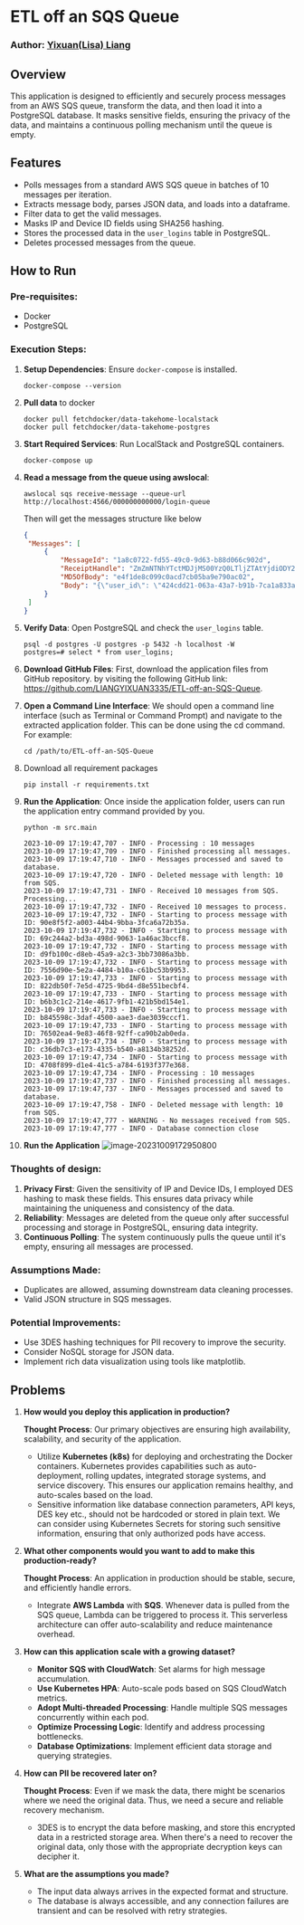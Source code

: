 # ETL off an SQS Queue

### Author: [Yixuan(Lisa) Liang ](mailto:liangyixuan333@gmail.com)

## Overview

This application is designed to efficiently and securely process messages from an AWS SQS queue, transform the data, and then load it into a PostgreSQL database. It masks sensitive fields, ensuring the privacy of the data, and maintains a continuous polling mechanism until the queue is empty.

## Features

- Polls messages from a standard AWS SQS queue in batches of 10 messages per iteration.
- Extracts message body, parses JSON data, and loads into a dataframe.
- Filter data to get the valid messages.
- Masks IP and Device ID fields using SHA256 hashing.
- Stores the processed data in the `user_logins` table in PostgreSQL.
- Deletes processed messages from the queue.

## How to Run

### Pre-requisites:

- Docker
- PostgreSQL

### Execution Steps:

1. **Setup Dependencies**: Ensure `docker-compose` is installed.

   ```
   docker-compose --version
   ```

2. **Pull data** to docker

   ```shell
   docker pull fetchdocker/data-takehome-localstack
   docker pull fetchdocker/data-takehome-postgres
   ```

3. **Start Required Services**: Run LocalStack and PostgreSQL containers.

   ```shell
   docker-compose up 
   ```

4. **Read a message from the queue using awslocal**:

   ```
   awslocal sqs receive-message --queue-url http://localhost:4566/000000000000/login-queue
   ```
   Then will get the messages structure like below

   ```json
   {
    "Messages": [
        {
            "MessageId": "1a8c0722-fd55-49c0-9d63-b88d066c902d",
            "ReceiptHandle": "ZmZmNTNhYTctMDJjMS00YzQ0LTljZTAtYjdiODY2MGExMzM3IGFybjphd3M6c3FzOnVzLWVhc3QtMTowMDAwMDAwMDAwMDA6bG9naW4tcXVldWUgMWE4YzA3MjItZmQ1NS00OWMwLTlkNjMtYjg4ZDA2NmM5MDJkIDE2OTYyODc2ODAuMTE0NDAxNg==",
            "MD5OfBody": "e4f1de8c099c0acd7cb05ba9e790ac02",
            "Body": "{\"user_id\": \"424cdd21-063a-43a7-b91b-7ca1a833afae\", \"app_version\": \"2.3.0\", \"device_type\": \"android\", \"ip\": \"199.172.111.135\", \"locale\": \"RU\", \"device_id\": \"593-47-5928\"}"
        }
    ]
   }
   ```

   

5. **Verify Data**: Open PostgreSQL and check the `user_logins` table.

   ```shell
   psql -d postgres -U postgres -p 5432 -h localhost -W
   postgres=# select * from user_logins; 
   ```

6. **Download GitHub Files**: First,   download the application files from GitHub repository. 
   by visiting the following GitHub link: https://github.com/LIANGYIXUAN3335/ETL-off-an-SQS-Queue.

7. **Open a Command Line Interface**: We should open a command line interface (such as Terminal or Command Prompt) and navigate to the extracted application folder. This can be done using the cd command. For example:

   ```shell
   cd /path/to/ETL-off-an-SQS-Queue
   ```

8. Download all requirement packages

   ```shell
   pip install -r requirements.txt
   ```

9. **Run the Application**: Once inside the application folder, users can run the application entry command provided by you. 

   ```
   python -m src.main
   ```
   ```
   2023-10-09 17:19:47,707 - INFO - Processing : 10 messages
   2023-10-09 17:19:47,709 - INFO - Finished processing all messages.
   2023-10-09 17:19:47,710 - INFO - Messages processed and saved to database.
   2023-10-09 17:19:47,720 - INFO - Deleted message with length: 10 from SQS.
   2023-10-09 17:19:47,731 - INFO - Received 10 messages from SQS. Processing...
   2023-10-09 17:19:47,732 - INFO - Received 10 messages to process.
   2023-10-09 17:19:47,732 - INFO - Starting to process message with ID: 90e8f5f2-a003-44b4-9bba-3fca6a72b35a.
   2023-10-09 17:19:47,732 - INFO - Starting to process message with ID: 69c244a2-bd3a-498d-9063-1a46ac3bccf8.
   2023-10-09 17:19:47,732 - INFO - Starting to process message with ID: d9fb100c-d8eb-45a9-a2c3-3bb73086a3bb.
   2023-10-09 17:19:47,732 - INFO - Starting to process message with ID: 7556d90e-5e2a-4484-b10a-c61bc53b9953.
   2023-10-09 17:19:47,733 - INFO - Starting to process message with ID: 822db50f-7e5d-4725-9bd4-d8e551becbf4.
   2023-10-09 17:19:47,733 - INFO - Starting to process message with ID: b6b3c1c2-214e-4617-9fb1-421b5bd154e1.
   2023-10-09 17:19:47,733 - INFO - Starting to process message with ID: b845598c-3daf-4500-aae3-dae3039cccf1.
   2023-10-09 17:19:47,733 - INFO - Starting to process message with ID: 76502ea4-9e83-46f8-92ff-ca90b2ab0eda.
   2023-10-09 17:19:47,734 - INFO - Starting to process message with ID: c36db7c3-e173-4335-b540-a8134b38252d.
   2023-10-09 17:19:47,734 - INFO - Starting to process message with ID: 4708f899-d1e4-41c5-a784-6193f377e368.
   2023-10-09 17:19:47,734 - INFO - Processing : 10 messages
   2023-10-09 17:19:47,737 - INFO - Finished processing all messages.
   2023-10-09 17:19:47,737 - INFO - Messages processed and saved to database.
   2023-10-09 17:19:47,758 - INFO - Deleted message with length: 10 from SQS.
   2023-10-09 17:19:47,777 - WARNING - No messages received from SQS.
   2023-10-09 17:19:47,777 - INFO - Database connection close
   ```

   

10. **Run the Application**
    ![image-20231009172950800](https://github.com/LIANGYIXUAN3335/ETL-off-an-SQS-Queue/blob/main/image.png)
### Thoughts of design:
1. **Privacy First**: Given the sensitivity of IP and Device IDs, I employed DES hashing to mask these fields. This ensures data privacy while maintaining the uniqueness and consistency of the data.
2. **Reliability**: Messages are deleted from the queue only after successful processing and storage in PostgreSQL, ensuring data integrity.
3. **Continuous Polling**: The system continuously pulls the queue until it's empty, ensuring all messages are processed.

### Assumptions Made:

- Duplicates are allowed, assuming downstream data cleaning processes.
- Valid JSON structure in SQS messages.

### Potential Improvements:

- Use 3DES hashing techniques for PII recovery to improve the security.
- Consider NoSQL storage for JSON data.
- Implement rich data visualization using tools like matplotlib.

## Problems

1. **How would you deploy this application in production?**

   **Thought Process**: Our primary objectives are ensuring high availability, scalability, and security of the application.

   - Utilize **Kubernetes (k8s)** for deploying and orchestrating the Docker containers. Kubernetes provides capabilities such as auto-deployment, rolling updates, integrated storage systems, and service discovery. This ensures our application remains healthy, and auto-scales based on the load.
   - Sensitive information like database connection parameters, API keys, DES key etc., should not be hardcoded or stored in plain text. We can consider using Kubernetes Secrets for storing such sensitive information, ensuring that only authorized pods have access.

2. **What other components would you want to add to make this production-ready?**

   **Thought Process**: An application in production should be stable, secure, and efficiently handle errors.

   - Integrate **AWS Lambda** with **SQS**. Whenever data is pulled from the SQS queue, Lambda can be triggered to process it. This serverless architecture can offer auto-scalability and reduce maintenance overhead.
   
3. **How can this application scale with a growing dataset?**

   - **Monitor SQS with CloudWatch**: Set alarms for high message accumulation.
   - **Use Kubernetes HPA**: Auto-scale pods based on SQS CloudWatch metrics.
   - **Adopt Multi-threaded Processing**: Handle multiple SQS messages concurrently within each pod.
   - **Optimize Processing Logic**: Identify and address processing bottlenecks.
   - **Database Optimizations**: Implement efficient data storage and querying strategies.

4. **How can PII be recovered later on?**

   **Thought Process**: Even if we mask the data, there might be scenarios where we need the original data. Thus, we need a secure and reliable recovery mechanism.

   - 3DES is to encrypt the data before masking, and store this encrypted data in a restricted storage area. When there's a need to recover the original data, only those with the appropriate decryption keys can decipher it.

5. **What are the assumptions you made?**

   - The input data always arrives in the expected format and structure.
   - The database is always accessible, and any connection failures are transient and can be resolved with retry strategies.